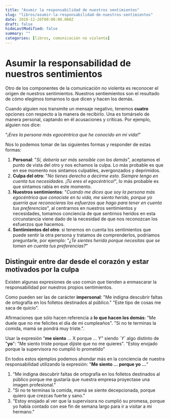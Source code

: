 ```yaml
---
title: "Asumir la responsabilidad de nuestros sentimientos"
slug: "libros/asumir-la-responsabilidad-de-nuestros-sentimientos"
date: 2018-12-26T00:00:00.000Z
draft: false
hideLastModified: false
summary: ""
categories: [libros, comunicación no violenta]
---
```


Asumir la responsabilidad de nuestros sentimientos
================================================================================

  Otro de los componentes de la comunicación no violenta es reconocer el origen
  de nuestros sentimientos. Nuestros sentiemientos son el resultado de cómo
  elegimos tomarnos lo que dicen y hacen los demás.

  Cuando alguien nos transmite un mensaje negativo, tenemos __cuatro__ opciones
  con respecto a la manera de recibirlo. Una es tomárselo de manera personal,
  captando en él acusaciones y críticas. Por ejemplo, alguien nos dice:

  "*¡Eres la persona más egocéntrica que he conocido en mi vida!*"

  Nos lo podemos tomar de las siguientes formas y responder de estas formas:

  1. __Personal__: "*Sí, debería ser más sensible con los demás*", aceptamos el
  punto de vista del otro y nos echamos la culpa. Lo más probable es que en ese
  momento nos sintamos culpables, avergonzados y deprimidos.
  2. __Culpa del otro__: "*No tienes derecho a decirme esto. Siempre tengo en
  cuenta tus necesidades. ¡Tú eres el egocéntrico!*", lo más probable es que
  sintamos rabia en este momento.
  3. __Nuestros sentimientos__: "*Cuando me dices que soy la persona más
  egocéntrica que conociste en tu vida, me siento herido, porque yo querría que
  reconocieras los esfuerzos que hago para tener en cuenta tus preferencias*",
  al centrarnos en nuestros sentimientos y necesidades, tomamos conciencia de
  que sentirnos heridos en esta circunstancia viene dado de la necesidad de que
  nos reconozcan los esfuerzos que hacemos.
  4. __Sentimientos del otro__: si tenemos en cuenta los sentimientos que puede
  sentir la otra persona y tratamos de comprenderlos, podríamos preguntarle, por
  ejemplo: "*¿Te sientes herida porque necesitas que se tomen en cuenta tus
  preferencias?*"

Distinguir entre dar desde el corazón y estar motivados por la culpa
--------------------------------------------------------------------------------

  Existen algunas expresiones de uso común que tienden a enmascarar la
  responsabilidad por nuestros propios sentimientos.

  Como pueden ser las de carácter __impersonal__: "Me indigna descubrir faltas
  de ortografía en los folletos destinados al público." "Este tipo de cosas me
  saca de quicio".

  Afirmaciones que sólo hacen referencia a __lo que hacen los demás__: "Me duele
  que no me felicites el día de mi cumpleaños". "Si no te terminas la comida,
  mamá se pondrá muy triste.".

  Usar la expresión "__me siento__ ... X porque ... Y" siendo ´*Y*´ algo
  distinto de "__yo__": "Me siento triste porque dijiste que no me quieres".
  "Estoy enojado porque la supervisora no cumplió lo prometido"

  En todos estos ejemplos podemos ahondar más en la conciencia de nuestra
  responsabilidad utilizando la expresión: "__Me siento ... porque yo ...__"

  1. "Me indigna descubrir faltas de ortografía en los folletos destinados al
  público porque me gustaría que nuestra empresa proyectase una imagen
  profesional."
  2. "Si no te terminas la comida, mamá se siente decepcionada, porque quiero
  que crezcas fuerte y sano."
  3. "Estoy enojado al ver que la supervisora no cumplió su promesa, porque yo
  había contado con ese fin de semana largo para ir a visitar a mi hermano."

<!-- El dolor de expresar nuestras necesidades frente al dolor de no expresarlas -->
<!-- -------------------------------------------------------------------------------- -->

<!-- TODO: etapas de la esclavitud emocional-->

